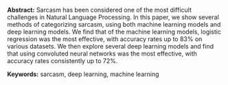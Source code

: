 **Abstract:**
Sarcasm has been considered one of the most difficult challenges in Natural Language
Processing. In this paper, we show several methods of categorizing sarcasm, using both machine
learning models and deep learning models. We find that of the machine learning models, logistic
regression was the most effective, with accuracy rates up to 83% on various datasets. We then
explore several deep learning models and find that using convoluted neural networks was the
most effective, with accuracy rates consistently up to 72%.

**Keywords:** sarcasm, deep learning, machine learning
